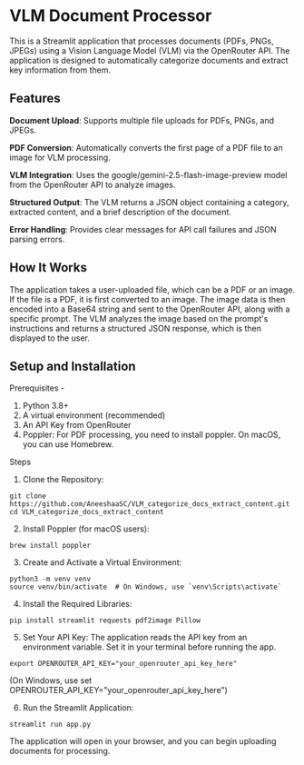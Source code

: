 # VLM Document Processor


This is a Streamlit application that processes documents (PDFs, PNGs, JPEGs) using a Vision Language Model (VLM) via the OpenRouter API. The application is designed to automatically categorize documents and extract key information from them.

## Features
**Document Upload**: Supports multiple file uploads for PDFs, PNGs, and JPEGs.

**PDF Conversion**: Automatically converts the first page of a PDF file to an image for VLM processing.

**VLM Integration**: Uses the google/gemini-2.5-flash-image-preview model from the OpenRouter API to analyze images.

**Structured Output**: The VLM returns a JSON object containing a category, extracted content, and a brief description of the document.

**Error Handling**: Provides clear messages for API call failures and JSON parsing errors.

## How It Works
The application takes a user-uploaded file, which can be a PDF or an image. If the file is a PDF, it is first converted to an image. The image data is then encoded into a Base64 string and sent to the OpenRouter API, along with a specific prompt. The VLM analyzes the image based on the prompt's instructions and returns a structured JSON response, which is then displayed to the user.

## Setup and Installation

Prerequisites -

1. Python 3.8+
2. A virtual environment (recommended)
3. An API Key from OpenRouter
4. Poppler: For PDF processing, you need to install poppler. On macOS, you can use Homebrew.

Steps

1. Clone the Repository:
```
git clone https://github.com/AneeshaaSC/VLM_categorize_docs_extract_content.git
cd VLM_categorize_docs_extract_content
```

2. Install Poppler (for macOS users):

```
brew install poppler
```

3. Create and Activate a Virtual Environment:
```
python3 -m venv venv
source venv/bin/activate  # On Windows, use `venv\Scripts\activate`
```

4. Install the Required Libraries:
```
pip install streamlit requests pdf2image Pillow
```

5. Set Your API Key:
The application reads the API key from an environment variable. Set it in your terminal before running the app.
```
export OPENROUTER_API_KEY="your_openrouter_api_key_here"
```
(On Windows, use set OPENROUTER_API_KEY="your_openrouter_api_key_here")


6. Run the Streamlit Application:
```
streamlit run app.py
```

The application will open in your browser, and you can begin uploading documents for processing.
